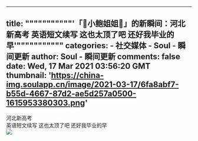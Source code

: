 
---
title: """""""""""'「🎈小鲍姐姐🎈」的新瞬间：河北新高考
英语短文续写
这也太顶了吧
还好我毕业的早'"""""""""""
categories: 
    - 社交媒体
    - Soul - 瞬间更新
author: Soul - 瞬间更新
comments: false
date: Wed, 17 Mar 2021 03:56:20 GMT
thumbnail: 'https://china-img.soulapp.cn/image/2021-03-17/6fa8abf7-b55d-4667-87d2-ae5d257a0500-1615953380303.png'
---

<div>   
河北新高考<br>英语短文续写
这也太顶了吧
还好我毕业的早<br><img src="https://china-img.soulapp.cn/image/2021-03-17/6fa8abf7-b55d-4667-87d2-ae5d257a0500-1615953380303.png" referrerpolicy="no-referrer">  
</div>
            
